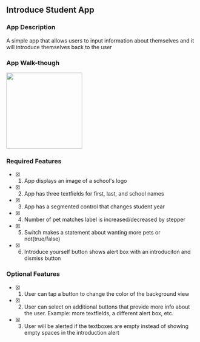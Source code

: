 ## Introduce Student App

### App Description

A simple app that allows users to input information about themselves and it will introduce themselves back to the user

### App Walk-though

<img src="https://media.giphy.com/media/v9oCsQAF82RPDpvO3h/giphy.gif" width=200><br> 


### Required Features

- [X] 1. App displays an image of a school's logo
- [X] 2. App has three textfields for first, last, and school names
- [X] 3. App has a segmented control that changes student year
- [X] 4. Number of pet matches label is increased/decreased by stepper
- [X] 5. Switch makes a statement about wanting more pets or not(true/false) 
- [X] 6. Introduce yourself button shows alert box with an introduciton and dismiss button

### Optional Features

- [X] 1. User can tap a button to change the color of the background view
- [X] 2. User can select on additional buttons that provide more info about the user. Example: more textfields, a different alert box, etc.
- [X] 3. User will be alerted if the textboxes are empty instead of showing empty spaces in the introduction alert
